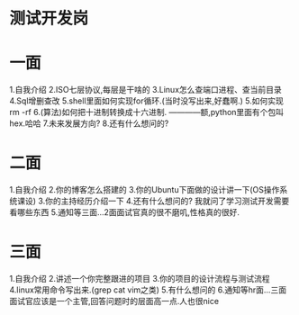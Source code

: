 # 测试开发岗
# 一面
1.自我介绍
2.ISO七层协议,每层是干啥的
3.Linux怎么查端口进程、查当前目录
4.Sql增删查改
5.shell里面如何实现for循环.(当时没写出来,好蠢啊.)
5.如何实现rm -rf
6.(算法)如何把十进制转换成十六进制. ————额,python里面有个包叫hex.哈哈
7.未来发展方向?
8.还有什么想问的?
# 二面
1.自我介绍
2.你的博客怎么搭建的
3.你的Ubuntu下面做的设计讲一下(OS操作系统课设)
3.你的主持经历介绍一下
4.还有什么想问的?  我就问了学习测试开发需要看哪些东西
5.通知等三面...2面面试官真的很不磨叽,性格真的很好.
# 三面
1.自我介绍
2.讲述一个你完整跟进的项目
3.你的项目的设计流程与测试流程
4.linux常用命令写出来.(grep cat vim之类)
5.有什么想问的
6.通知等hr面...三面面试官应该是一个主管,回答问题时的层面高一点.人也很nice
